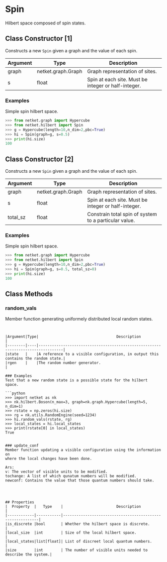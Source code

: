 # Spin
Hilbert space composed of spin states.

## Class Constructor [1]
Constructs a new ``Spin`` given a graph and the value of each spin.

|Argument|       Type       |                    Description                    |
|--------|------------------|---------------------------------------------------|
|graph   |netket.graph.Graph|Graph representation of sites.                     |
|s       |float             |Spin at each site. Must be integer or half-integer.|

### Examples
Simple spin hilbert space.

```python
>>> from netket.graph import Hypercube
>>> from netket.hilbert import Spin
>>> g = Hypercube(length=10,n_dim=2,pbc=True)
>>> hi = Spin(graph=g, s=0.5)
>>> print(hi.size)
100

```


## Class Constructor [2]
Constructs a new ``Spin`` given a graph and the value of each spin.

|Argument|       Type       |                     Description                     |
|--------|------------------|-----------------------------------------------------|
|graph   |netket.graph.Graph|Graph representation of sites.                       |
|s       |float             |Spin at each site. Must be integer or half-integer.  |
|total_sz|float             |Constrain total spin of system to a particular value.|

### Examples
Simple spin hilbert space.

```python
>>> from netket.graph import Hypercube
>>> from netket.hilbert import Spin
>>> g = Hypercube(length=10,n_dim=2,pbc=True)
>>> hi = Spin(graph=g, s=0.5, total_sz=0)
>>> print(hi.size)
100

```



## Class Methods 
### random_vals
Member function generating uniformely distributed local random states.

```


|Argument|Type|                                   Description                                   |
|--------|----|---------------------------------------------------------------------------------|
|state   |    |A reference to a visible configuration, in output this contains the random state.|
|rgen    |    |The random number generator.                                                     |

### Examples
Test that a new random state is a possible state for the hilbert
space.

```python
>>> import netket as nk
>>> nk.hilbert.Boson(n_max=3, graph=nk.graph.Hypercube(length=5, n_dim=1)
>>> rstate = np.zeros(hi.size)
>>> rg = nk.utils.RandomEngine(seed=1234)
>>> hi.random_vals(rstate, rg)
>>> local_states = hi.local_states
>>> print(rstate[0] in local_states)
True


### update_conf
Member function updating a visible configuration using the information on
where the local changes have been done.

Ars:
v: The vector of visible units to be modified.
tochange: A list of which qunatum numbers will be modified.
newconf: Contains the value that those quantum numbers should take.




## Properties
|  Property  |   Type    |                        Description                        |
|------------|-----------|-----------------------------------------------------------|
|is_discrete |bool       | Whether the hilbert space is discrete.                    |
|local_size  |int        | Size of the local hilbert space.                          |
|local_states|list[float]| List of discreet local quantum numbers.                   |
|size        |int        | The number of visible units needed to describe the system.|
